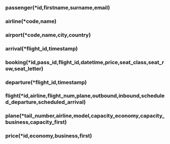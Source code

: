 ### passenger(*id,firstname,surname,email)

### airline(*code,name)

### airport(*code,name,city,country)

### arrival(*flight_id,timestamp)

### booking(*id,pass\_id,flight\_id,datetime,price,seat\_class,seat\_row,seat\_letter)
### departure(*flight\_id,timestamp)

### flight(*id,airline,flight\_num,plane,outbound,inbound,scheduled\_departure,scheduled\_arrival)

### plane(*tail\_number,airline,model,capacity\_economy,capacity\_business,capacity\_first)

### price(*id,economy,business,first)

